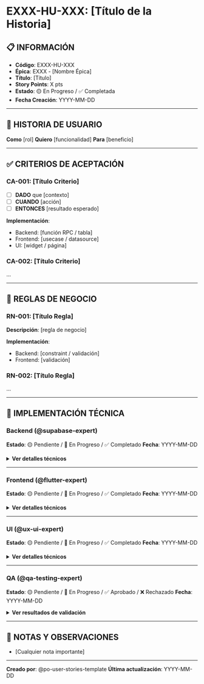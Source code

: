 # EXXX-HU-XXX: [Título de la Historia]

## 📋 INFORMACIÓN
- **Código**: EXXX-HU-XXX
- **Épica**: EXXX - [Nombre Épica]
- **Título**: [Título]
- **Story Points**: X pts
- **Estado**: 🟡 En Progreso / ✅ Completada
- **Fecha Creación**: YYYY-MM-DD

---

## 🎯 HISTORIA DE USUARIO

**Como** [rol]
**Quiero** [funcionalidad]
**Para** [beneficio]

---

## ✅ CRITERIOS DE ACEPTACIÓN

### CA-001: [Título Criterio]
- [ ] **DADO** que [contexto]
- [ ] **CUANDO** [acción]
- [ ] **ENTONCES** [resultado esperado]

**Implementación**:
- Backend: [función RPC / tabla]
- Frontend: [usecase / datasource]
- UI: [widget / página]

### CA-002: [Título Criterio]
...

---

## 📐 REGLAS DE NEGOCIO

### RN-001: [Título Regla]
**Descripción**: [regla de negocio]

**Implementación**:
- Backend: [constraint / validación]
- Frontend: [validación]

### RN-002: [Título Regla]
...

---

## 🔧 IMPLEMENTACIÓN TÉCNICA

### Backend (@supabase-expert)

**Estado**: 🟡 Pendiente / 🔵 En Progreso / ✅ Completado
**Fecha**: YYYY-MM-DD

<details>
<summary><b>Ver detalles técnicos</b></summary>

#### Archivos Modificados
- `supabase/migrations/00000000000003_catalog_tables.sql`
- `supabase/migrations/00000000000005_functions.sql`

#### Tablas Creadas/Modificadas

**Tabla**: `nombre_tabla`
```sql
CREATE TABLE nombre_tabla (
    id UUID PRIMARY KEY DEFAULT gen_random_uuid(),
    columna VARCHAR(50) NOT NULL
);
```

#### Funciones RPC Implementadas

**`nombre_funcion(p_param TYPE) → JSON`**
- Descripción: Qué hace
- Reglas: RN-001, RN-002
- Request: `{"p_param": "value"}`
- Response: `{"success": true, "data": {...}}`

#### Verificación
- [x] Migrations aplicadas (`npx supabase db reset`)
- [x] Funciones probadas
- [x] Convenciones aplicadas

</details>

---

### Frontend (@flutter-expert)

**Estado**: 🟡 Pendiente / 🔵 En Progreso / ✅ Completado
**Fecha**: YYYY-MM-DD

<details>
<summary><b>Ver detalles técnicos</b></summary>

#### Archivos Creados/Modificados
- `lib/features/[modulo]/data/models/model_name.dart`
- `lib/features/[modulo]/data/datasources/datasource_name.dart`
- `lib/features/[modulo]/data/repositories/repository_impl.dart`
- `lib/features/[modulo]/presentation/bloc/bloc_name.dart`

#### Models
**ModelName**: Propiedades, mapping snake_case ↔ camelCase

#### DataSource
**Methods**: Llaman RPC, manejan errores

#### Repository
**Methods**: Either<Failure, Success> pattern

#### Bloc
**Estados**: Initial, Loading, Success, Error
**Eventos**: Eventos de UI

#### Verificación
- [x] flutter analyze: 0 errores
- [x] Mapping explícito
- [x] Integración end-to-end funcional

</details>

---

### UI (@ux-ui-expert)

**Estado**: 🟡 Pendiente / 🔵 En Progreso / ✅ Completado
**Fecha**: YYYY-MM-DD

<details>
<summary><b>Ver detalles técnicos</b></summary>

#### Páginas Creadas
**PageName** (`/ruta`):
- CA implementados: CA-001, CA-002
- Componentes: Widget1, Widget2
- Estados: Loading, Success, Error
- Responsive: Mobile/Desktop

#### Widgets Principales
**WidgetName**:
- Descripción: Qué hace
- Props: prop1, prop2
- Uso: Página X

#### Rutas Configuradas
```dart
'/ruta': (context) => PageName()
```

#### Design System
- Colores: Theme.of(context).colorScheme.primary
- Spacing: DesignTokens.spacingMedium
- Responsive: < 600px Mobile, >= 1200px Desktop

#### Verificación
- [x] TODOS los CA cubiertos en UI
- [x] Sin colores hardcoded
- [x] Routing flat
- [x] Responsive verificado
- [x] Sin overflow warnings

</details>

---

### QA (@qa-testing-expert)

**Estado**: 🟡 Pendiente / 🔵 En Progreso / ✅ Aprobado / ❌ Rechazado
**Fecha**: YYYY-MM-DD

<details>
<summary><b>Ver resultados de validación</b></summary>

#### Validación Técnica
- [ ] flutter analyze: 0 errores
- [ ] flutter test: Todos pasan
- [ ] App ejecuta sin crashes

#### Criterios de Aceptación
- [ ] CA-001: ✅ PASS / ❌ FAIL - [Observaciones]
- [ ] CA-002: ✅ PASS / ❌ FAIL - [Observaciones]

**CA Cumplidos**: X/Y

#### Reglas de Negocio
- [ ] RN-001: ✅ PASS / ❌ FAIL - [Observaciones]

**RN Cumplidas**: X/Y

#### Testing Manual
**Test Case 1**: [Descripción]
- Resultado: ✅ PASS / ❌ FAIL

#### Errores Encontrados
1. [Descripción error] - **Severidad**: Alta/Media/Baja

#### Resumen
**Estado General**: ✅ APROBADO / ❌ RECHAZADO

**Conclusión**: [Descripción]

</details>

---

## 📝 NOTAS Y OBSERVACIONES

- [Cualquier nota importante]

---

**Creado por**: @po-user-stories-template
**Última actualización**: YYYY-MM-DD

